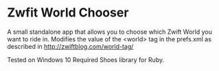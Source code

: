 # Zwfit World Chooser
A small standalone app that allows you to choose which Zwift World you want to ride in.
Modifies the value of the &lt;world&gt; tag in the prefs.xml as described in http://zwiftblog.com/world-tag/

Tested on Windows 10
Required Shoes library for Ruby.
